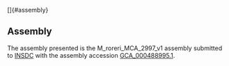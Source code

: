 []{#assembly}

Assembly
--------

The assembly presented is the M\_roreri\_MCA\_2997\_v1 assembly
submitted to [INSDC](http://www.insdc.org) with the assembly accession
[GCA\_000488995.1](http://www.ebi.ac.uk/ena/data/view/GCA_000488995.1).
